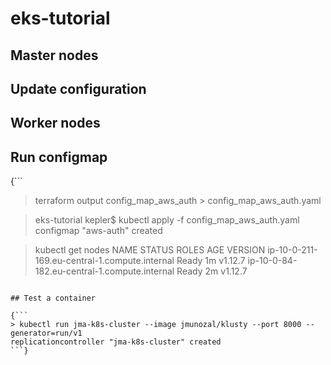 # eks-tutorial

## Master nodes

## Update configuration

## Worker nodes

## Run configmap

{```
> terraform output config_map_aws_auth > config_map_aws_auth.yaml

> eks-tutorial kepler$ kubectl apply -f config_map_aws_auth.yaml
configmap "aws-auth" created

> kubectl get nodes
NAME                                            STATUS    ROLES     AGE       VERSION
ip-10-0-211-169.eu-central-1.compute.internal   Ready     <none>    1m        v1.12.7
ip-10-0-84-182.eu-central-1.compute.internal    Ready     <none>    2m        v1.12.7
```}

## Test a container

{```
> kubectl run jma-k8s-cluster --image jmunozal/klusty --port 8000 --generator=run/v1
replicationcontroller "jma-k8s-cluster" created
```}